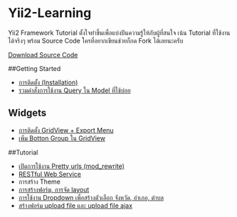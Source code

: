 # Yii2-Learning
Yii2 Framework Tutorial ตั้งใจทำขึ้นเพื่อแบ่งปันความรู้ให้กับผู้ที่สนใจ เน้น Tutorial ที่ใช้งานได้จริงๆ พร้อม Source Code ใครที่อยากเขียนช่วยก็กด Fork ได้เลยนะครับ

[Download Source Code](https://github.com/dimpled/Yii2-Learning-Source/releases)

##Getting Started
 - [การติดตั้ง (Installation)](/Chapter%201/Installation.md)
 - [รวมคำสั่งการใช้งาน Query ใน Model ที่ใช้บ่อย](/Chapter%201/query-model.md)


## Widgets
 - [การติดตั้ง GridView + Export Menu](/widgets/install-krajee-yii2-grid.md)
 - [เพิ่ม Botton Group ใน GridView](/widgets/gridview-button.md)

##Tutorial
- [เปิดการใช้งาน Pretty urls (mod_rewrite)](/tutorial/modrewrite.md)
- [RESTful Web Service](/tutorial/restful-webservice.md)
- การสร้าง Theme
- [การสร้างฟอร์ม, การจัด layout](/tutorial/create-form.md)
- [การใช้งาน Dropdown เพื่อสร้างตัวเลือก จังหวัด, อำเภอ, ตำบล](/tutorial/dependent-dropdown.md)
- [สร้างฟอร์ม upload file และ upload file ajax](/tutorial/upload-uplad-ajax.md)
